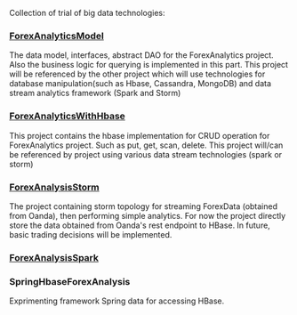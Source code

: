 Collection of trial of big data technologies:

<h3><a href="https://github.com/ekosusil/BigDataHelloWorlds/tree/master/ForexAnalyticsModel">ForexAnalyticsModel</a></h3>
The data model, interfaces, abstract DAO for the ForexAnalytics project. Also the business logic for querying is implemented in this part. This project will be referenced by the other project which will use technologies for database manipulation(such as Hbase, Cassandra, MongoDB) and data stream analytics framework (Spark and Storm)

<h3><a href="https://github.com/ekosusil/BigDataHelloWorlds/tree/master/ForexAnalyticsWithHBase">ForexAnalyticsWithHbase</a></h3>
This project contains the hbase implementation for CRUD operation for ForexAnalytics project. Such as put, get, scan, delete. This project will/can be referenced by project using various data stream technologies (spark or storm)


<h3><a href="https://github.com/ekosusil/BigDataHelloWorlds/tree/master/ForexAnalysisStorm">ForexAnalysisStorm</a></h3>
The project containing storm topology for streaming ForexData (obtained from Oanda), then performing simple analytics. For now the project directly store the data obtained from Oanda's rest endpoint to HBase. In future, basic trading decisions will be implemented. 

<h3><a href="https://github.com/ekosusil/BigDataHelloWorlds/tree/master/ForexAnalyticsSparkStream">ForexAnalysisSpark</a></h3>

<h3>SpringHbaseForexAnalysis</h3>
Exprimenting framework Spring data for accessing HBase.
